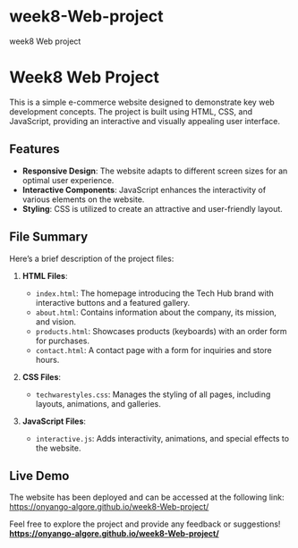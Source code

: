 # week8-Web-project
week8 Web project
# Week8 Web Project

This is a simple e-commerce website designed to demonstrate key web development concepts. The project is built using HTML, CSS, and JavaScript, providing an interactive and visually appealing user interface.

## Features
- **Responsive Design**: The website adapts to different screen sizes for an optimal user experience.
- **Interactive Components**: JavaScript enhances the interactivity of various elements on the website.
- **Styling**: CSS is utilized to create an attractive and user-friendly layout.

## File Summary
Here’s a brief description of the project files:

1. **HTML Files**:
   - `index.html`: The homepage introducing the Tech Hub brand with interactive buttons and a featured gallery.
   - `about.html`: Contains information about the company, its mission, and vision.
   - `products.html`: Showcases products (keyboards) with an order form for purchases.
   - `contact.html`: A contact page with a form for inquiries and store hours.

2. **CSS Files**:
   - `techwarestyles.css`: Manages the styling of all pages, including layouts, animations, and galleries.

3. **JavaScript Files**:
   - `interactive.js`: Adds interactivity, animations, and special effects to the website.

## Live Demo
The website has been deployed and can be accessed at the following link: https://onyango-algore.github.io/week8-Web-project/

Feel free to explore the project and provide any feedback or suggestions!
**https://onyango-algore.github.io/week8-Web-project/**
